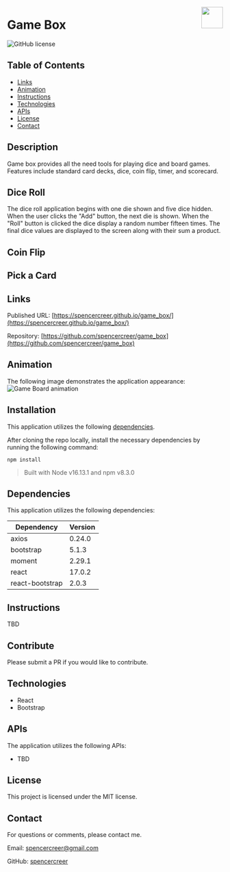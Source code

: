<p>
<img src="./develop/ms-icon-150x150.png" align="right" width="50">
</p>

# Game Box
![GitHub license](https://img.shields.io/badge/license-MIT-blue.svg)

## Table of Contents
* [Links](#links)
* [Animation](#animation) 
* [Instructions](#instructions)   
* [Technologies](#technologies) 
* [APIs](#apis) 
* [License](#license)
* [Contact](#contact)

## Description
Game box provides all the need tools for playing dice and board games. Features include standard card decks, dice, coin flip, timer, and scorecard. 

## Dice Roll
The dice roll application begins with one die shown and five dice hidden. When the user clicks the "Add" button, the next die is shown. When the "Roll" button is clicked the dice display a random number fifteen times. The final dice values are displayed to the screen along with their sum a product.

## Coin Flip

## Pick a Card

## Links
Published URL: [https://spencercreer.github.io/game_box/](https://spencercreer.github.io/game_box/)<br>

Repository: [https://github.com/spencercreer/game_box](https://github.com/spencercreer/game_box)

## Animation
The following image demonstrates the application appearance:<br>
![Game Board animation](TBD)

## Installation
This application utilizes the following [dependencies](#dependencies).

After cloning the repo locally, install the necessary dependencies by running the following command:

  ```
  npm install
  ```
  
> Built with Node v16.13.1 and npm v8.3.0

## Dependencies

This application utilizes the following dependencies:

|Dependency        |Version    |
|------------------|-----------|
|axios             |0.24.0     |
|bootstrap         |5.1.3      |
|moment            |2.29.1     |
|react             |17.0.2     |
|react-bootstrap   |2.0.3      |

## Instructions
TBD

## Contribute
Please submit a PR if you would like to contribute.

## Technologies
 * React
 * Bootstrap

## APIs
The application utilizes the following APIs:
  * TBD

## License
This project is licensed under the MIT license.

## Contact
For questions or comments, please contact me.

Email: <a href="mailto: spencercreer@gmail.com" target="_blank">spencercreer@gmail.com</a>

GitHub: [spencercreer](https://github.com/spencercreer/)


